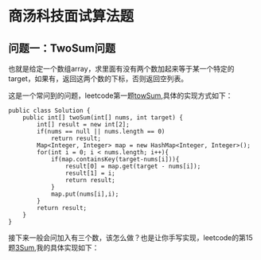 # 商汤科技面试算法题

## 问题一：TwoSum问题

也就是给定一个数组array，求里面有没有两个数加起来等于某一个特定的target，如果有，返回这两个数的下标，否则返回空列表。

这是一个常问到的问题，leetcode第一题[towSum](https://leetcode.com/problems/two-sum/description/),具体的实现方式如下：

```
public class Solution {
    public int[] twoSum(int[] nums, int target) {
        int[] result = new int[2];
        if(nums == null || nums.length == 0)
            return result;
        Map<Integer, Integer> map = new HashMap<Integer, Integer>();
        for(int i = 0; i < nums.length; i++){
            if(map.containsKey(target-nums[i])){
                result[0] = map.get(target - nums[i]);
                result[1] = i;
                return result;
            }
            map.put(nums[i],i);
        }
        return result;
    }
}

```

接下来一般会问加入有三个数，该怎么做？也是让你手写实现，leetcode的第15题[3Sum](https://leetcode.com/problems/3sum/description/),我的具体实现如下：

